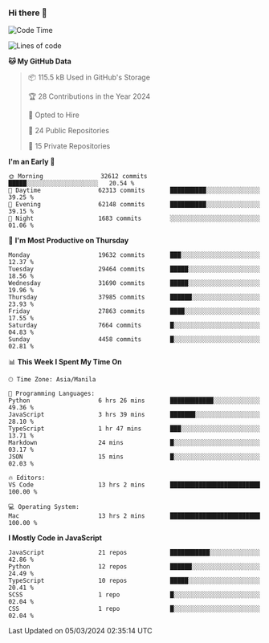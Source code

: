 ### Hi there 👋

<!--START_SECTION:waka-->
![Code Time](http://img.shields.io/badge/Code%20Time-599%20hrs%2059%20mins-blue)

![Lines of code](https://img.shields.io/badge/From%20Hello%20World%20I%27ve%20Written-63.1%20million%20lines%20of%20code-blue)

**🐱 My GitHub Data** 

> 📦 115.5 kB Used in GitHub's Storage 
 > 
> 🏆 28 Contributions in the Year 2024
 > 
> 💼 Opted to Hire
 > 
> 📜 24 Public Repositories 
 > 
> 🔑 15 Private Repositories 
 > 
**I'm an Early 🐤** 

```text
🌞 Morning                32612 commits       █████░░░░░░░░░░░░░░░░░░░░   20.54 % 
🌆 Daytime                62313 commits       ██████████░░░░░░░░░░░░░░░   39.25 % 
🌃 Evening                62148 commits       ██████████░░░░░░░░░░░░░░░   39.15 % 
🌙 Night                  1683 commits        ░░░░░░░░░░░░░░░░░░░░░░░░░   01.06 % 
```
📅 **I'm Most Productive on Thursday** 

```text
Monday                   19632 commits       ███░░░░░░░░░░░░░░░░░░░░░░   12.37 % 
Tuesday                  29464 commits       █████░░░░░░░░░░░░░░░░░░░░   18.56 % 
Wednesday                31690 commits       █████░░░░░░░░░░░░░░░░░░░░   19.96 % 
Thursday                 37985 commits       ██████░░░░░░░░░░░░░░░░░░░   23.93 % 
Friday                   27863 commits       ████░░░░░░░░░░░░░░░░░░░░░   17.55 % 
Saturday                 7664 commits        █░░░░░░░░░░░░░░░░░░░░░░░░   04.83 % 
Sunday                   4458 commits        █░░░░░░░░░░░░░░░░░░░░░░░░   02.81 % 
```


📊 **This Week I Spent My Time On** 

```text
🕑︎ Time Zone: Asia/Manila

💬 Programming Languages: 
Python                   6 hrs 26 mins       ████████████░░░░░░░░░░░░░   49.36 % 
JavaScript               3 hrs 39 mins       ███████░░░░░░░░░░░░░░░░░░   28.10 % 
TypeScript               1 hr 47 mins        ███░░░░░░░░░░░░░░░░░░░░░░   13.71 % 
Markdown                 24 mins             █░░░░░░░░░░░░░░░░░░░░░░░░   03.17 % 
JSON                     15 mins             █░░░░░░░░░░░░░░░░░░░░░░░░   02.03 % 

🔥 Editors: 
VS Code                  13 hrs 2 mins       █████████████████████████   100.00 % 

💻 Operating System: 
Mac                      13 hrs 2 mins       █████████████████████████   100.00 % 
```

**I Mostly Code in JavaScript** 

```text
JavaScript               21 repos            ███████████░░░░░░░░░░░░░░   42.86 % 
Python                   12 repos            ██████░░░░░░░░░░░░░░░░░░░   24.49 % 
TypeScript               10 repos            █████░░░░░░░░░░░░░░░░░░░░   20.41 % 
SCSS                     1 repo              █░░░░░░░░░░░░░░░░░░░░░░░░   02.04 % 
CSS                      1 repo              █░░░░░░░░░░░░░░░░░░░░░░░░   02.04 % 
```




 Last Updated on 05/03/2024 02:35:14 UTC
<!--END_SECTION:waka-->

